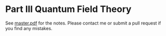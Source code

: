 # Part III Quantum Field Theory

See [master.pdf](https://raw.githubusercontent.com/CianLM/Quantum-Field-Theory/main/master.pdf) for the notes. Please contact me or submit a pull request if you find any mistakes.
